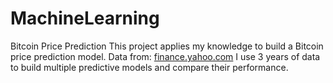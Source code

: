 # MachineLearning
Bitcoin Price Prediction
This project applies my knowledge to build a Bitcoin price prediction model.
Data from: [finance.yahoo.com](https://finance.yahoo.com/quote/BTC-USD?p=BTC-USD&guccounter=1&guce_referrer=aHR0cHM6Ly9sLmZhY2Vib29rLmNvbS8&guce_referrer_sig=AQAAAJjoVBpu74ibL4gFHmDk2qy6v_Fd2y4kquucGIUehRX3PP1O5rNbti8PAcC9ninC99MMylfwdRX1mEUEJnjDzZvf193mF4HuYmGTtoDKMuXO7mShfpdBeyCyTFvsJ-rR4tIiUk0o2tGOckeWPGoSKhwhFuMOKQn7PJMMDvRISRVO)
I use 3 years of data to build multiple predictive models and compare their performance.

